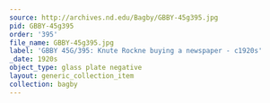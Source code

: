 ```yaml
---
source: http://archives.nd.edu/Bagby/GBBY-45g395.jpg
pid: GBBY-45g395
order: '395'
file_name: GBBY-45g395.jpg
label: 'GBBY 45G/395: Knute Rockne buying a newspaper - c1920s'
_date: 1920s
object_type: glass plate negative
layout: generic_collection_item
collection: bagby
---
```

